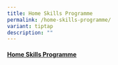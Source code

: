 ```yaml
---
title: Home Skills Programme
permalink: /home-skills-programme/
variant: tiptap
description: ""
---
```

<h4><a href="https://sites.google.com/moe.edu.sg/fcps-g-site-home-skills-prog/home-skills-home" rel="noopener nofollow" target="_blank">Home Skills Programme</a></h4>
<p></p>